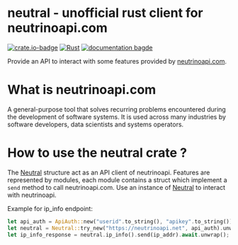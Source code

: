 # neutral - unofficial rust client for neutrinoapi.com

[![crate.io-badge](https://img.shields.io/badge/crate.io-neutral-orange)](https://crates.io/crates/neutral)
[![Rust](https://github.com/Diskyver/neutral/actions/workflows/rust.yaml/badge.svg)](https://github.com/Diskyver/neutral/actions/workflows/rust.yaml)
[![documentation bagde](https://img.shields.io/badge/doc.rs-latest-blue)](https://docs.rs/neutral/latest/neutral/index.html)

Provide an API to interact with some features provided by [neutrinoapi.com](https://www.neutrinoapi.com).

# What is neutrinoapi.com
A general-purpose tool that solves recurring problems encountered during the development of software systems. It is used across many industries by software developers, data scientists and systems operators.

# How to use the neutral crate ?
The [Neutral](./struct.Neutral.html) structure act as an API client of neutrinoapi.
Features are represented by modules, each module contains a struct which implement a `send` method to call neutrinoapi.com. Use an instance of [Neutral](./struct.Neutral.html) to interact with neutrinoapi.


Example for ip_info endpoint:

```rust
let api_auth = ApiAuth::new("userid".to_string(), "apikey".to_string());
let neutral = Neutral::try_new("https://neutrinoapi.net", api_auth).unwrap();
let ip_info_response = neutral.ip_info().send(ip_addr).await.unwrap();
```